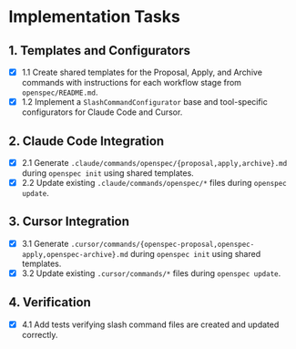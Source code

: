 # Implementation Tasks

## 1. Templates and Configurators
- [x] 1.1 Create shared templates for the Proposal, Apply, and Archive commands with instructions for each workflow stage from `openspec/README.md`.
- [x] 1.2 Implement a `SlashCommandConfigurator` base and tool-specific configurators for Claude Code and Cursor.

## 2. Claude Code Integration
- [x] 2.1 Generate `.claude/commands/openspec/{proposal,apply,archive}.md` during `openspec init` using shared templates.
- [x] 2.2 Update existing `.claude/commands/openspec/*` files during `openspec update`.

## 3. Cursor Integration
- [x] 3.1 Generate `.cursor/commands/{openspec-proposal,openspec-apply,openspec-archive}.md` during `openspec init` using shared templates.
- [x] 3.2 Update existing `.cursor/commands/*` files during `openspec update`.

## 4. Verification
- [x] 4.1 Add tests verifying slash command files are created and updated correctly.
